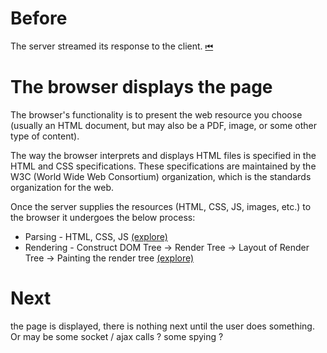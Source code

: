 # Before
The server streamed its response to the client. [⏮](../server/)

# The browser displays the page

The browser's functionality is to present the web resource you choose (usually an HTML document, but may also be a PDF, image, or some other type of content).

The way the browser interprets and displays HTML files is specified in the HTML and CSS specifications. These specifications are maintained by the W3C (World Wide Web Consortium) organization, which is the standards organization for the web.

Once the server supplies the resources (HTML, CSS, JS, images, etc.) to the browser it undergoes the below process:

- Parsing - HTML, CSS, JS [(explore)](./parsing/)
- Rendering - Construct DOM Tree → Render Tree → Layout of Render Tree → Painting the render tree [(explore)](./rendering/)



# Next
the page is displayed, there is nothing next until the user does something. Or may be some socket / ajax calls ? some spying ?
